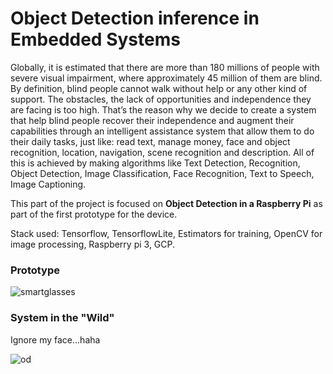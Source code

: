 # Object Detection inference in Embedded Systems
Globally, it is estimated that there are more than 180 millions of people with severe visual impairment, where approximately 45 million of them are blind. By definition, blind people cannot walk without help or any other kind of support. The obstacles, the lack of opportunities and independence they are facing is too high. That’s the reason why we decide to create a system that help blind people recover their independence and augment their capabilities through an intelligent assistance system that allow them to do their daily tasks, just like:  read text, manage money, face and object recognition, location, navigation, scene recognition and description. All of this is achieved by making algorithms like Text Detection, Recognition, Object Detection, Image Classification, Face Recognition, Text to Speech, Image Captioning.

This part of the project is focused on **Object Detection in a Raspberry Pi** as part of the first prototype for the device.  

Stack used: Tensorflow, TensorflowLite, Estimators for training, OpenCV for image processing, Raspberry pi 3, GCP.   

### Prototype 
![smartglasses](https://user-images.githubusercontent.com/18014473/123321659-1aad5380-d4e8-11eb-9b8c-8bf6f79b68eb.png)

### System in the "Wild"
Ignore my face...haha 

![od](https://user-images.githubusercontent.com/18014473/123321906-711a9200-d4e8-11eb-8606-d412b23b1074.png)
